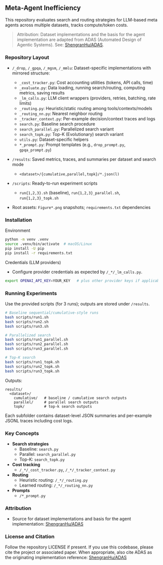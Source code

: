 ## Meta-Agent Inefficiency

This repository evaluates search and routing strategies for LLM-based meta agents across multiple datasets, tracks compute/token costs.

> Attribution: Dataset implementations and the basis for the agent implementation are adapted from ADAS (Automated Design of Agentic Systems). See: [ShengranHu/ADAS](https://github.com/ShengranHu/ADAS).

### Repository Layout

- `/_drop`, `/_gpqa`, `/_mgsm`, `/_mmlu`: Dataset-specific implementations with mirrored structure:
  - `_cost_tracker.py`: Cost accounting utilities (tokens, API calls, time)
  - `_evaluate.py`: Data loading, running search/routing, computing metrics, saving results
  - `_lm_calls.py`: LLM client wrappers (providers, retries, batching, rate limits)
  - `_routing.py`: Heuristic/static routing among tools/contexts/models
  - `_routing_nn.py`: Nearest neighbor routing
  - `_tracker_context.py`: Per-example decision/context traces and logs
  - `search.py`: Baseline search procedure
  - `search_parallel.py`: Parallelized search variant
  - `search_topk.py`: Top-K (Evolutionary) search variant
  - `utils.py`: Dataset-specific helpers
  - `*_prompt.py`: Prompt templates (e.g., `drop_prompt.py`, `gpqa_prompt.py`)

- `/results`: Saved metrics, traces, and summaries per dataset and search mode
  - `<dataset>/{cumulative,parallel,topk}/*.json(l)`

- `/scripts`: Ready-to-run experiment scripts
  - `run{1,2,3}.sh` (baseline), `run{1,2,3}_parallel.sh`, `run{1,2,3}_topk.sh`

- Root assets: `Figure*.png` snapshots; `requirements.txt` dependencies

### Installation
Environment
```bash
python -m venv .venv
source .venv/bin/activate  # macOS/Linux
pip install -U pip
pip install -r requirements.txt
```
Credentials (LLM providers)
- Configure provider credentials as expected by `/_*/_lm_calls.py`.
```bash
export OPENAI_API_KEY=YOUR_KEY   # plus other provider keys if applicable
```

### Running Experiments

Use the provided scripts (for 3 runs); outputs are stored under `/results`.
```bash
# Baseline sequential/cumulative-style runs
bash scripts/run1.sh
bash scripts/run2.sh
bash scripts/run3.sh

# Parallelized search
bash scripts/run1_parallel.sh
bash scripts/run2_parallel.sh
bash scripts/run3_parallel.sh

# Top-K search
bash scripts/run1_topk.sh
bash scripts/run2_topk.sh
bash scripts/run3_topk.sh
```

Outputs:
```
results/
  <dataset>/
    cumulative/   # baseline / cumulative search outputs
    parallel/     # parallel search outputs
    topk/         # top-k search outputs
```
Each subfolder contains dataset-level JSON summaries and per-example JSONL traces including cost logs.

### Key Concepts

- **Search strategies**
  - Baseline: `search.py`
  - Parallel: `search_parallel.py`
  - Top-K: `search_topk.py`
- **Cost tracking**
  - `/_*/_cost_tracker.py`, `/_*/_tracker_context.py`
- **Routing**
  - Heuristic routing: `/_*/_routing.py`
  - Learned routing: `/_*/_routing_nn.py`
- **Prompts**
  - `/*_prompt.py`

### Attribution

- Source for dataset implementations and basis for the agent implementation: [ShengranHu/ADAS](https://github.com/ShengranHu/ADAS)

### License and Citation

Follow the repository LICENSE if present. If you use this codebase, please cite the project or associated paper. When appropriate, also cite ADAS as the originating implementation reference: [ShengranHu/ADAS](https://github.com/ShengranHu/ADAS)